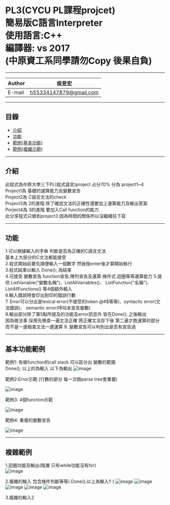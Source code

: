 
PL3(CYCU PL課程projcet)  
簡易版C語言Interpreter  
使用語言:C++  
編譯器: vs 2017  
(中原資工系同學請勿Copy 後果自負)
===========================

****
	
|Author|侯昱宏|
|---|---
|E-mail|h55334147879@gmail.com


****
## 目錄
* [介紹](#介紹)
* [功能](#功能)
* [範例(基本功能)](#基本功能範例)
* [範例(複雜示範)](#複雜範例)

------------------------------------------------------  

介紹
----
此程式為中原大學三下PL(程式語言)project
占分70% 分為 project1~4  
Project1為 基礎的運算能力及變數宣告  
Project2為 C語言文法的check  
Project3為 2的進階 除了確認文法的正確性還要加上運算能力及輸出答案  
Porject4為 3的進階 要加入Call function的能力  
此分享程式只做到project3 因為時間的關係所以沒繼續往下寫


------------------------------------------------------

功能
----  
1.可以根據輸入的字串 判斷是否為正確的C語言文法    
基本上大部分的C文法都能接受  
2.程式開始前要先隨便輸入一個數字 然後按enter後才算開始執行  
3.程式結束以輸入 Done();  為結束  
4.可接受 變數宣告.function宣告.陣列宣告及運算.條件式.迴圈等等運算能力
5.提供 ListVariable("變數名稱")、ListAllVariables()、
       ListFunction("名稱")、ListAllFunctions() 等4個額外輸入  
6.輸入錯誤時會印出對印的錯誤行數  
7. Error可以分出是lexical error(不接受的token @#$等等)、syntactic error(文法錯誤)、 semantic error(呼叫未宣告變數)  
8.輸出部分除了第5點所提及的功能及error訊息外 皆在Done(); 之後輸出  
因為做法事 採用先檢查一遍文法正確 將正確文法存下後 第二遍才跑運算的部分  
而不是一邊檢查文法一邊運算
9. 變數宣告可以判別出是否有宣告過

------------------------------------------------------

基本功能範例
----
範例1: 有做function的call stack 可以區分出 變數的範圍  
Done(); 以上的為輸入 以下為輸出
![image](https://github.com/silence0925/PL/blob/master/pl%E7%AF%84%E4%BE%8B1.PNG)

範例2:Error示範 (行數的部分 每一次跑parse tree會重置)

![image](https://github.com/silence0925/PL/blob/master/%E9%8C%AF%E8%AA%A4%E7%A4%BA%E7%AF%84.PNG)

範例3: 4個function示範  

![image](https://github.com/silence0925/PL/blob/master/4%E5%80%8Bfunction.PNG)

範例4: 重複的變數宣告  

![image](https://github.com/silence0925/PL/blob/master/%E9%87%8D%E8%A4%87.PNG)


------------------------------------------------------

複雜範例
----
1.迴圈功能及輸出(階層 只有while功能沒有for)  
![image](https://github.com/silence0925/PL/blob/master/%E9%9A%8E%E4%B9%98.PNG)

2.複雜的輸入 包含條件判斷等等(  Done();以上為輸入!! )
![image](https://github.com/silence0925/PL/blob/master/%E8%A4%87%E9%9B%9C1.PNG)
![image](https://github.com/silence0925/PL/blob/master/%E8%A4%87%E9%9B%9C2.PNG)
![image](https://github.com/silence0925/PL/blob/master/%E8%A4%87%E9%9B%9C3.PNG)
![image](https://github.com/silence0925/PL/blob/master/%E8%A4%87%E9%9B%9C4.PNG)
![image](https://github.com/silence0925/PL/blob/master/%E8%A4%87%E9%9B%9C5.PNG)

3.複雜的輸入2








